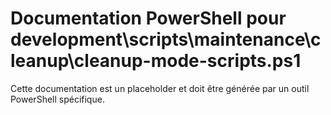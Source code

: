 # Documentation PowerShell pour development\scripts\maintenance\cleanup\cleanup-mode-scripts.ps1

Cette documentation est un placeholder et doit être générée par un outil PowerShell spécifique.
